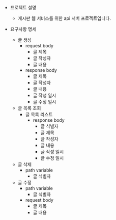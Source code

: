 - 프로젝트 설명
  - 게시판 웹 서비스를 위한 api 서버 프로젝트입니다.


- 요구사항 명세
  - 글 생성
    - request body
      - 글 제목
      - 글 작성자
      - 글 내용
    - response body
      - 글 제목
      - 글 작성자
      - 글 내용
      - 글 작성 일시
      - 글 수정 일시
  - 글 목록 조회
    - 글 목록 리스트 
      - response body
        - 글 식별자
        - 글 제목
        - 글 작성자
        - 글 내용
        - 글 작성 일시
        - 글 수정 일시
  - 글 삭제
    - path variable
      - 글 식별자
  - 글 수정
    - path variable
      - 글 식별자
    - request body
      - 글 제목
      - 글 내용